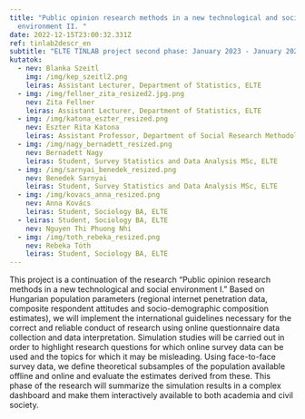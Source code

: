 ```yaml
---
title: "Public opinion research methods in a new technological and social
  environment II. "
date: 2022-12-15T23:00:32.331Z
ref: tinlab2descr_en
subtitle: "ELTE TINLAB project second phase: January 2023 - January 2024 "
kutatok:
  - nev: Blanka Szeitl
    img: /img/kep_szeitl2.png
    leiras: Assistant Lecturer, Department of Statistics, ELTE
  - img: /img/fellner_zita_resized2.jpg.png
    nev: Zita Fellner
    leiras: Assistant Lecturer, Department of Statistics, ELTE
  - img: /img/katona_eszter_resized.png
    nev: Eszter Rita Katona
    leiras: Assistant Professor, Department of Social Research Methodology, ELTE
  - img: /img/nagy_bernadett_resized.png
    nev: Bernadett Nagy
    leiras: Student, Survey Statistics and Data Analysis MSc, ELTE
  - img: /img/sarnyai_benedek_resized.png
    nev: Benedek Sarnyai
    leiras: Student, Survey Statistics and Data Analysis MSc, ELTE
  - img: /img/kovacs_anna_resized.png
    nev: Anna Kovács
    leiras: Student, Sociology BA, ELTE
  - leiras: Student, Sociology BA, ELTE
    nev: Nguyen Thi Phuong Nhi
  - img: /img/toth_rebeka_resized.png
    nev: Rebeka Tóth
    leiras: Student, Sociology BA, ELTE
---
```

This project is a continuation of the research “Public opinion research methods in a new technological and social environment I.” Based on Hungarian population parameters (regional internet penetration data, composite respondent attitudes and socio-demographic composition estimates), we will implement the international guidelines necessary for the correct and reliable conduct of research using online questionnaire data collection and data interpretation. Simulation studies will be carried out in order to highlight research questions for which online survey data can be used and the topics for which it may be misleading. Using face-to-face survey data, we define theoretical subsamples of the population available offline and online and evaluate the estimates derived from these. This phase of the research will summarize the simulation results in a complex dashboard and make them interactively available to both academia and civil society.
